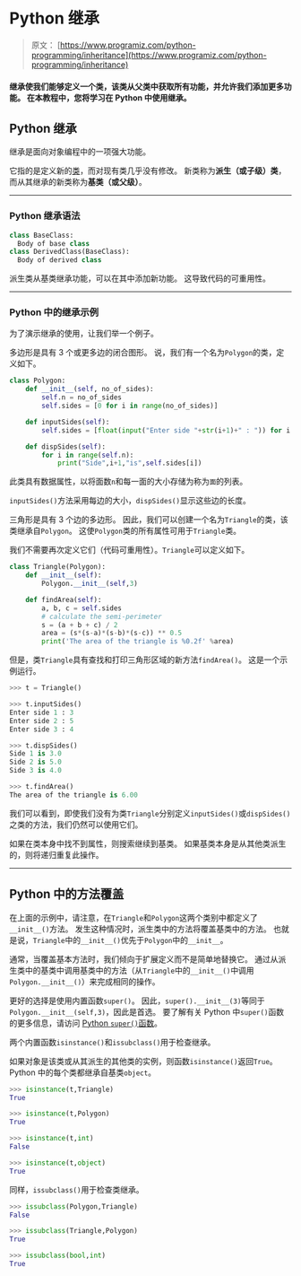 # Python 继承

> 原文： [https://www.programiz.com/python-programming/inheritance](https://www.programiz.com/python-programming/inheritance)

#### 继承使我们能够定义一个类，该类从父类中获取所有功能，并允许我们添加更多功能。 在本教程中，您将学习在 Python 中使用继承。

## Python 继承

继承是面向对象编程中的一项强大功能。

它指的是定义新的[类](/python-programming/class)，而对现有类几乎没有修改。 新类称为**派生（或子级）类**，而从其继承的新类称为**基类（或父级）**。

* * *

### Python 继承语法

```py
class BaseClass:
  Body of base class
class DerivedClass(BaseClass):
  Body of derived class
```

派生类从基类继承功能，可以在其中添加新功能。 这导致代码的可重用性。

* * *

### Python 中的继承示例

为了演示继承的使用，让我们举一个例子。

多边形是具有 3 个或更多边的闭合图形。 说，我们有一个名为`Polygon`的类，定义如下。

```py
class Polygon:
    def __init__(self, no_of_sides):
        self.n = no_of_sides
        self.sides = [0 for i in range(no_of_sides)]

    def inputSides(self):
        self.sides = [float(input("Enter side "+str(i+1)+" : ")) for i in range(self.n)]

    def dispSides(self):
        for i in range(self.n):
            print("Side",i+1,"is",self.sides[i])
```

此类具有数据属性，以将面数`n`和每一面的大小存储为称为`面`的列表。

`inputSides()`方法采用每边的大小，`dispSides()`显示这些边的长度。

三角形是具有 3 个边的多边形。 因此，我们可以创建一个名为`Triangle`的类，该类继承自`Polygon`。 这使`Polygon`类的所有属性可用于`Triangle`类。

我们不需要再次定义它们（代码可重用性）。`Triangle`可以定义如下。

```py
class Triangle(Polygon):
    def __init__(self):
        Polygon.__init__(self,3)

    def findArea(self):
        a, b, c = self.sides
        # calculate the semi-perimeter
        s = (a + b + c) / 2
        area = (s*(s-a)*(s-b)*(s-c)) ** 0.5
        print('The area of the triangle is %0.2f' %area)
```

但是，类`Triangle`具有查找和打印三角形区域的新方法`findArea()`。 这是一个示例运行。

```py
>>> t = Triangle()

>>> t.inputSides()
Enter side 1 : 3
Enter side 2 : 5
Enter side 3 : 4

>>> t.dispSides()
Side 1 is 3.0
Side 2 is 5.0
Side 3 is 4.0

>>> t.findArea()
The area of the triangle is 6.00
```

我们可以看到，即使我们没有为类`Triangle`分别定义`inputSides()`或`dispSides()`之类的方法，我们仍然可以使用它们。

如果在类本身中找不到属性，则搜索继续到基类。 如果基类本身是从其他类派生的，则将递归重复此操作。

* * *

## Python 中的方法覆盖

在上面的示例中，请注意，在`Triangle`和`Polygon`这两个类别中都定义了`__init__()`方法。 发生这种情况时，派生类中的方法将覆盖基类中的方法。 也就是说，`Triangle`中的`__init__()`优先于`Polygon`中的`__init__`。

通常，当覆盖基本方法时，我们倾向于扩展定义而不是简单地替换它。 通过从派生类中的基类中调用基类中的方法（从`Triangle`中的`__init__()`中调用`Polygon.__init__()`）来完成相同的操作。

更好的选择是使用内置函数`super()`。 因此，`super().__init__(3)`等同于`Polygon.__init__(self,3)`，因此是首选。 要了解有关 Python 中`super()`函数的更多信息，请访问 [Python `super()`函数](http://rhettinger.wordpress.com/2011/05/26/super-considered-super/)。

两个内置函数`isinstance()`和`issubclass()`用于检查继承。

如果对象是该类或从其派生的其他类的实例，则函数`isinstance()`返回`True`。 Python 中的每个类都继承自基类`object`。

```py
>>> isinstance(t,Triangle)
True

>>> isinstance(t,Polygon)
True

>>> isinstance(t,int)
False

>>> isinstance(t,object)
True
```

同样，`issubclass()`用于检查类继承。

```py
>>> issubclass(Polygon,Triangle)
False

>>> issubclass(Triangle,Polygon)
True

>>> issubclass(bool,int)
True
```